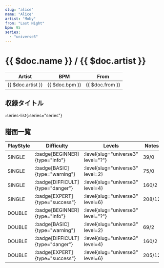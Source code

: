 ```yaml
---
slug: "alice"
name: "Alice"
artist: "Moby"
from: "Last Night"
bpm: 95
series:
  - "universe3"
---
```


# {{ $doc.name }} / {{ $doc.artist }}

|Artist|BPM|From|
|------|---|----|
|{{ $doc.artist }}|{{ $doc.bpm }}|{{ $doc.from }}|

## 収録タイトル

:series-list{:series="series"}

## 譜面一覧

|PlayStyle|Difficulty|Levels|Notes|Movie|
|---------|----------|------|-----|-----|
|SINGLE| :badge[BEGINNER]{type="info"}|<div class="field is-grouped is-grouped-multiline"> :level{slug="universe3" level="?"}</div>|39/0||
|SINGLE| :badge[BASIC]{type="warning"}|<div class="field is-grouped is-grouped-multiline"> :level{slug="universe3" level=2}</div>|75/0||
|SINGLE| :badge[DIFFICULT]{type="danger"}|<div class="field is-grouped is-grouped-multiline"> :level{slug="universe3" level=4}</div>|160/2||
|SINGLE| :badge[EXPERT]{type="success"}|<div class="field is-grouped is-grouped-multiline"> :level{slug="universe3" level=6}</div>|208/12||
|DOUBLE| :badge[BEGINNER]{type="info"}|<div class="field is-grouped is-grouped-multiline"> :level{slug="universe3" level="?"}</div>|||
|DOUBLE| :badge[BASIC]{type="warning"}|<div class="field is-grouped is-grouped-multiline"> :level{slug="universe3" level=2}</div>|69/2||
|DOUBLE| :badge[DIFFICULT]{type="danger"}|<div class="field is-grouped is-grouped-multiline"> :level{slug="universe3" level=4}</div>|160/2||
|DOUBLE| :badge[EXPERT]{type="success"}|<div class="field is-grouped is-grouped-multiline"> :level{slug="universe3" level=6}</div>|205/12||
